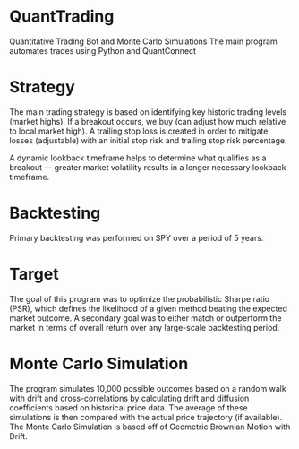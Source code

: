 # QuantTrading
Quantitative Trading Bot and Monte Carlo Simulations
The main program automates trades using Python and QuantConnect


# Strategy
The main trading strategy is based on identifying key historic trading levels (market highs).
If a breakout occurs, we buy (can adjust how much relative to local market high).
A trailing stop loss is created in order to mitigate losses (adjustable) with an initial stop risk and trailing stop risk percentage.

A dynamic lookback timeframe helps to determine what qualifies as a breakout — greater market volatility results in a longer necessary lookback timeframe.

# Backtesting
Primary backtesting was performed on SPY over a period of 5 years.

# Target
The goal of this program was to optimize the probabilistic Sharpe ratio (PSR), which defines the likelihood of a given method beating the expected market outcome. A secondary goal was to either match or outperform the market in terms of overall return over any large-scale backtesting period. 

# Monte Carlo Simulation
The program simulates 10,000 possible outcomes based on a random walk with drift and cross-correlations by calculating drift and diffusion coefficients based on historical price data. 
The average of these simulations is then compared with the actual price trajectory (if available).
The Monte Carlo Simulation is based off of Geometric Brownian Motion with Drift.
